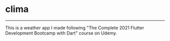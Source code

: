 <h1>clima</h1>
<hr>
This is a weather app I made following "The Complete 2021 Flutter Development Bootcamp with Dart" course on Udemy.
